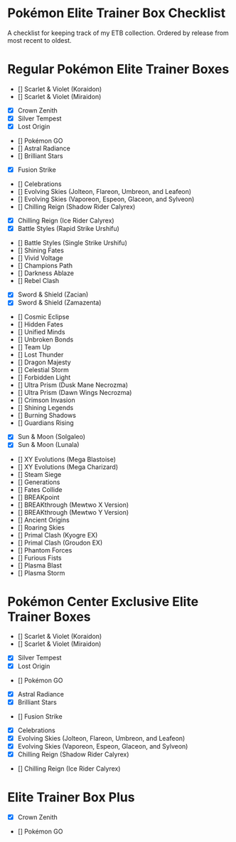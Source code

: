 # Pokémon Elite Trainer Box Checklist
 A checklist for keeping track of my ETB collection. Ordered by release from most recent to oldest.

 # Regular Pokémon Elite Trainer Boxes

- [] Scarlet & Violet (Koraidon)
- [] Scarlet & Violet (Miraidon)
- [X] Crown Zenith
- [X] Silver Tempest
- [X] Lost Origin
- [] Pokémon GO
- [] Astral Radiance
- [] Brilliant Stars
- [X] Fusion Strike
- [] Celebrations
- [] Evolving Skies (Jolteon, Flareon, Umbreon, and Leafeon)
- [] Evolving Skies (Vaporeon, Espeon, Glaceon, and Sylveon)
- [] Chilling Reign (Shadow Rider Calyrex)
- [X] Chilling Reign (Ice Rider Calyrex)
- [X] Battle Styles (Rapid Strike Urshifu)
- [] Battle Styles (Single Strike Urshifu)
- [] Shining Fates
- [] Vivid Voltage
- [] Champions Path
- [] Darkness Ablaze
- [] Rebel Clash
- [X] Sword & Shield (Zacian)
- [X] Sword & Shield (Zamazenta)
- [] Cosmic Eclipse
- [] Hidden Fates
- [] Unified Minds
- [] Unbroken Bonds
- [] Team Up
- [] Lost Thunder
- [] Dragon Majesty
- [] Celestial Storm
- [] Forbidden Light
- [] Ultra Prism (Dusk Mane Necrozma)
- [] Ultra Prism (Dawn Wings Necrozma)
- [] Crimson Invasion
- [] Shining Legends
- [] Burning Shadows
- [] Guardians Rising
- [X] Sun & Moon (Solgaleo)
- [X] Sun & Moon (Lunala)
- [] XY Evolutions (Mega Blastoise)
- [] XY Evolutions (Mega Charizard)
- [] Steam Siege
- [] Generations
- [] Fates Collide
- [] BREAKpoint
- [] BREAKthrough (Mewtwo X Version)
- [] BREAKthrough (Mewtwo Y Version)
- [] Ancient Origins
- [] Roaring Skies
- [] Primal Clash (Kyogre EX)
- [] Primal Clash (Groudon EX)
- [] Phantom Forces
- [] Furious Fists
- [] Plasma Blast
- [] Plasma Storm

# Pokémon Center Exclusive Elite Trainer Boxes

- [] Scarlet & Violet (Koraidon)
- [] Scarlet & Violet (Miraidon)
- [X] Silver Tempest
- [X] Lost Origin
- [] Pokémon GO
- [X] Astral Radiance
- [X] Brilliant Stars
- [] Fusion Strike
- [X] Celebrations
- [X] Evolving Skies (Jolteon, Flareon, Umbreon, and Leafeon)
- [X] Evolving Skies (Vaporeon, Espeon, Glaceon, and Sylveon)
- [X] Chilling Reign (Shadow Rider Calyrex)
- [] Chilling Reign (Ice Rider Calyrex)

# Elite Trainer Box Plus

- [X] Crown Zenith
- [] Pokémon GO